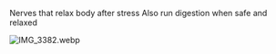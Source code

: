 Nerves that relax body after stress
Also run digestion when safe and relaxed

![IMG_3382.webp](img_3382.webp)

